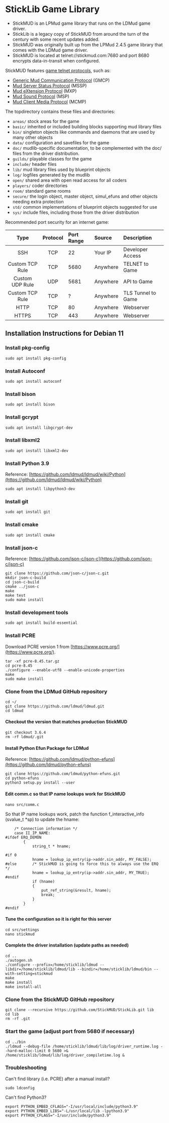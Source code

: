 # StickLib Game Library #
* StickMUD is an LPMud game library that runs on the LDMud game driver.
* StickLib is a legacy copy of StickMUD from around the turn of the century with some recent updates added.
* StickMUD was originally built up from the LPMud 2.4.5 game library that comes with the LDMud game driver.
* StickMUD is located at telnet://stickmud.com:7680 and port 8680 encrypts data-in-transit when configured.

StickMUD features [game telnet protocols](https://github.com/stickmud/sticklib/tree/master/basic/player), such as:

* [Generic Mud Communication Protocol](http://www.gammon.com.au/gmcp) (GMCP)
* [Mud Server Status Protocol](https://tintin.sourceforge.io/protocols/mssp/) (MSSP)
* [Mud eXtension Protocol](http://www.gammon.com.au/mushclient/addingservermxp.htm) (MXP)
* [Mud Sound Protocol](https://www.zuggsoft.com/zmud/msp.htm) (MSP)
* [Mud Client Media Protocol](https://wiki.mudlet.org/w/Standards:MUD_Client_Media_Protocol) (MCMP)

The topdirectory contains these files and directories:

* `areas/` stock areas for the game
* `basic/` inherited or included building blocks supporting mud library files
* `bin/` singleton objects like commands and daemons that are used by many other objects
* `data/` configuration and savefiles for the game
* `doc/` mudlib-specific documentation, to be complemented with the doc/ files from the driver distribution.
* `guilds/` playable classes for the game
* `include/` header files
* `lib/` mud library files used by blueprint objects
* `log/` logfiles generated by the mudlib
* `open/` shared area with open read access for all coders
* `players/` coder directories
* `room/` standard game rooms
* `secure/` the login object, master object, simul_efuns and other objects needing extra protection
* `std/` common implementations of blueprint objects suggested for use
* `sys/` include files, including those from the driver distribution

Recommended port security for an internet game:

| Type             | Protocol | Port Range | Source   | Description        |
|:----------------:|:--------:|:---------- |:-------- |:------------------ |
| SSH              | TCP      | 22         | Your IP  | Developer Access   |
| Custom TCP Rule  | TCP      | 5680       | Anywhere | TELNET to Game     |
| Custom UDP Rule  | UDP      | 5681       | Anywhere | API to Game        |
| Custom TCP Rule  | TCP      | ?          | Anywhere | TLS Tunnel to Game |
| HTTP             | TCP      | 80         | Anywhere | Webserver          |
| HTTPS            | TCP      | 443        | Anywhere | Webserver          |

## Installation Instructions for Debian 11
### Install pkg-config
```
sudo apt install pkg-config
```
### Install Autoconf
```
sudo apt install autoconf
```
### Install bison
```
sudo apt install bison
```
### Install gcrypt
```
sudo apt install libgcrypt-dev
```
### Install libxml2
```
sudo apt install libxml2-dev
```
### Install Python 3.9
Reference: [https://github.com/ldmud/ldmud/wiki/Python](https://github.com/ldmud/ldmud/wiki/Python)
```
sudo apt install libpython3-dev
```
### Install git
```
sudo apt install git
```
### Install cmake
```
sudo apt install cmake
```
### Install json-c
Reference: [https://github.com/json-c/json-c](https://github.com/json-c/json-c)
```
git clone https://github.com/json-c/json-c.git
mkdir json-c-build
cd json-c-build
cmake ../json-c
make
make test
sudo make install
```
### Install development tools
```
sudo apt install build-essential
```
### Install PCRE
Download PCRE version 1 from [https://www.pcre.org/](https://www.pcre.org/).
```
tar -xf pcre-8.45.tar.gz
cd pcre-8.45
./configure --enable-utf8 --enable-unicode-properties
make
sudo make install
```
### Clone from the LDMud GitHub repository
```
cd ~/
git clone https://github.com/ldmud/ldmud.git
cd ldmud
```
#### Checkout the version that matches production StickMUD
```
git checkout 3.6.4
rm -rf ldmud/.git
```
#### Install Python Efun Package for LDMud
Reference: [https://github.com/ldmud/python-efuns](https://github.com/ldmud/python-efuns)
```
git clone https://github.com/ldmud/python-efuns.git
cd python-efuns
python3 setup.py install --user
```
#### Edit comm.c so that IP name lookups work for StickMUD
```
nano src/comm.c
```
So that IP name lookups work, patch the function f_interactive_info (svalue_t *sp) to update the hname:
```
    /* Connection information */
    case II_IP_NAME:
#ifdef ERQ_DEMON
        {
            string_t * hname;

#if 0
            hname = lookup_ip_entry(ip->addr.sin_addr, MY_FALSE);
#else       /* StickMUD is going to force this to always use the ERQ */
            hname = lookup_ip_entry(ip->addr.sin_addr, MY_TRUE);
#endif
            if (hname)
            {
                put_ref_string(&result, hname);
                break;
            }
        }
#endif
```
#### Tune the configuration so it is right for this server
```
cd src/settings
nano stickmud
```
#### Complete the driver installation (update paths as needed)
```
cd ..
./autogen.sh
./configure --prefix=/home/sticklib/ldmud --libdir=/home/sticklib/ldmud/lib --bindir=/home/sticklib/ldmud/bin --with-setting=stickmud
make
make install
make install-all
```
### Clone from the StickMUD GitHub repository
```
git clone --recursive https://github.com/StickMUD/StickLib.git lib
cd lib
rm -rf .git
```
### Start the game (adjust port from 5680 if necessary)
```
cd ../bin
./ldmud --debug-file /home/sticklib/ldmud/lib/log/driver_runtime.log --hard-malloc-limit 0 5680 >& /home/sticklib/ldmud/lib/log/driver_compiletime.log &
```
### Troubleshooting
Can't find library (i.e. PCRE) after a manual install?
```
sudo ldconfig
```
Can't find Python3?
```
export PYTHON_EMBED_CFLAGS="-I/usr/local/include/python3.9"
export PYTHON_EMBED_LIBS="-L/usr/local/lib -lpython3.9"
export PYTHON_CFLAGS="-I/usr/include/python3.9"
```
